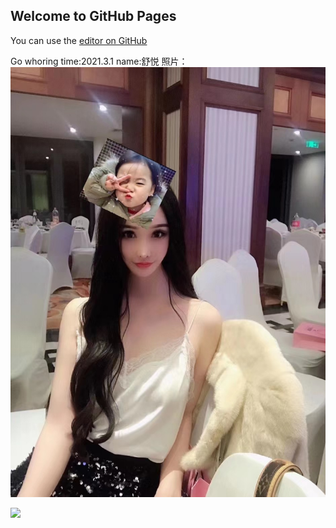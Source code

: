 ## Welcome to GitHub Pages

You can use the [editor on GitHub](https://github.com/JackyFreedom/Timeline/edit/main/README.md) 

Go whoring
time:2021.3.1
name:舒悦
照片：![Image](https://raw.githubusercontent.com/JackyFreedom/Timeline/main/images/WechatIMG1.jpeg)

![](https://files.mdnice.com/pic/cd3ca20c-896f-4cfc-9bdd-c4c58e69ba26.jpg)
